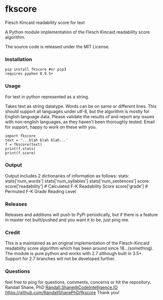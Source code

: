 fkscore
====

Flesch Kincaid readability score for text

A Python module implementation of the Flesch Kincaid readability score algorithm.

The source code is released under the MIT License.

### Installation ###
    pip install fkscore #or pip3
    requires pyphen 0.9.5+

### Usage ###
For text in python represented as a string.

Takes text as string datatype.  Words can be on same or different lines.  This should support all languages under utf-8, but the algorithm is mostly for English language data.  Please validate the results of and report any issues with non-english languages, as they haven't been thoroughly tested.  Email for support, happy to work on these with you.

    import fkscore
    text = '...blah blah blah...'
    f = fkscore(text)
    print(f.stats)
    print(f.score)

### Output ###
Output includes 2 dictionaries of information as follows:
    stats:
        stats['num_words']
        stats['num_syllables']
        stats['num_sentences']
    score:
        score['readability']  # Calculated F-K Readability Score
        score['grade']        # Permuted F-K Grade Reading Level

### Releases ###
Releases and additions will push to PyPi periodically, but if there is a feature in master not built/pushed and you want it to be, just ping me.

### Credit ###
This is a maintained as an original implementation of the Flesch-Kincaid readability score algorithm which has been around since 18...(something).  The module is pure python and works with 2.7 although built in 3.5+.  Support for 2.7 branches will not be developed further.

### Questions ###
feel free to ping for questions, comments, concerns or hit the repository.
Randall Shane, PhD
Randall.Shane@CodeIntelligence.IO
https://github.com/RandallShanePhD/fkscore
Thank you!
